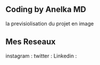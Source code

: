 ## Coding by Anelka MD

la previsiolisation du projet en image 





## Mes Reseaux 

instagram : 
twitter :
Linkedin :


